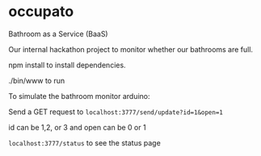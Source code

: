 occupato
========

Bathroom as a Service (BaaS)

Our internal hackathon project to monitor whether our bathrooms are full.

npm install to install dependencies.

./bin/www to run

To simulate the bathroom monitor arduino:

Send a GET request to `localhost:3777/send/update?id=1&open=1` 

id can be 1,2, or 3 and open can be 0 or 1

`localhost:3777/status` to see the status page
